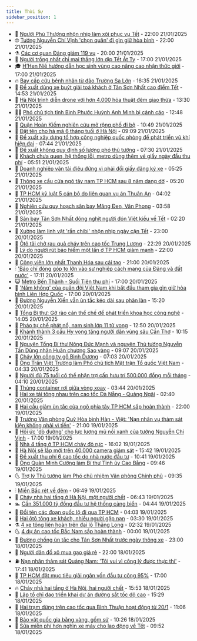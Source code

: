```yaml
---
title: Thời Sự
sidebar_position: 1
---
```


<!-- vnexpress-thoi-su:START -->
- 🦒 [Người Phú Thượng nhộn nhịp làm xôi phục vụ Tết](https://vnexpress.net/nguoi-phu-thuong-nhon-nhip-lam-xoi-phuc-vu-tet-4841522.html) - 22:00 21/01/2025
- 🤓 [Tướng Nguyễn Chí Vịnh &#39;chọn quân&#39; đi gìn giữ hòa bình](https://vnexpress.net/tuong-nguyen-chi-vinh-chon-quan-di-gin-giu-hoa-binh-4840098.html) - 22:00 21/01/2025
- ⚗️ [Các cơ quan Đảng giảm 119 vụ](https://vnexpress.net/cac-co-quan-dang-giam-119-vu-4841775.html) - 20:00 21/01/2025
- 🌊 [Người trồng nhất chi mai thắng lớn dịp Tết Ất Tỵ](https://vnexpress.net/nguoi-trong-nhat-chi-mai-thang-lon-dip-tet-at-ty-4841470.html) - 17:00 21/01/2025
- 🎓 [H’Hen Niê hướng dẫn học sinh vùng cao nâng cao nhận thức giới](https://vnexpress.net/h-hen-nie-huong-dan-hoc-sinh-vung-cao-nang-cao-nhan-thuc-gioi-4841718.html) - 17:00 21/01/2025
- 🔥 [Bay cấp cứu bệnh nhân từ đảo Trường Sa Lớn](https://vnexpress.net/bay-cap-cuu-benh-nhan-tu-dao-truong-sa-lon-4841770.html) - 16:35 21/01/2025
- 🦏 [Đề xuất dùng xe buýt giải toả khách ở Tân Sơn Nhất cao điểm Tết](https://vnexpress.net/de-xuat-dung-xe-buyt-giai-toa-khach-o-tan-son-nhat-cao-diem-tet-4841755.html) - 14:53 21/01/2025
- 👺 [Hà Nội trình diễn drone với hơn 4.000 hỏa thuật đêm giao thừa](https://vnexpress.net/ha-noi-trinh-dien-drone-voi-hon-4-000-hoa-thuat-dem-giao-thua-4841681.html) - 13:30 21/01/2025
- 🧑‍🏫 [Phó chủ tịch tỉnh Bình Phước Huỳnh Anh Minh bị cảnh cáo](https://vnexpress.net/pho-chu-tich-tinh-binh-phuoc-huynh-anh-minh-bi-canh-cao-4841733.html) - 12:48 21/01/2025
- 🚦 [Quận Hoàn Kiếm nghiên cứu mở rộng phố đi bộ](https://vnexpress.net/quan-hoan-kiem-nghien-cuu-mo-rong-pho-di-bo-4841633.html) - 10:49 21/01/2025
- 🎉 [Đặt tên cho hà mã 6 tháng tuổi ở Hà Nội](https://vnexpress.net/dat-ten-cho-ha-ma-6-thang-tuoi-o-ha-noi-4841632.html) - 09:09 21/01/2025
- 🦒 [Đề xuất xây dựng tổ hợp công nghiệp quốc phòng để phát triển vũ khí hiện đại](https://vnexpress.net/de-xuat-xay-dung-to-hop-cong-nghiep-quoc-phong-de-phat-trien-vu-khi-hien-dai-4841494.html) - 07:44 21/01/2025
- 🤗 [Đề xuất không quy định số lượng phó thủ tướng](https://vnexpress.net/de-xuat-khong-quy-dinh-so-luong-pho-thu-tuong-4841532.html) - 07:30 21/01/2025
- 💼 [Khách chưa quen, hệ thống lỗi, metro dùng thêm vé giấy ngày đầu thu phí](https://vnexpress.net/khach-chua-quen-he-thong-loi-metro-dung-them-ve-giay-ngay-dau-thu-phi-4841510.html) - 05:51 21/01/2025
- 🤩 [Doanh nghiệp vận tải điêu đứng vì phải đổi giấy đăng ký xe](https://vnexpress.net/doanh-nghiep-van-tai-dieu-dung-vi-phai-doi-giay-dang-ky-xe-4840965.html) - 05:25 21/01/2025
- 🤡 [Thông xe cầu cửa ngõ tây nam TP HCM sau 8 năm dang dở](https://vnexpress.net/thong-xe-cau-cua-ngo-tay-nam-tp-hcm-sau-8-nam-dang-do-4841530.html) - 05:20 21/01/2025
- 💯 [TP HCM kỷ luật 5 cán bộ do liên quan vụ án Thuận An](https://vnexpress.net/tp-hcm-ky-luat-5-can-bo-do-lien-quan-vu-an-thuan-an-4841474.html) - 04:02 21/01/2025
- 👺 [Nghiên cứu quy hoạch sân bay Măng Đen, Vân Phong](https://vnexpress.net/nghien-cuu-quy-hoach-san-bay-mang-den-van-phong-4841448.html) - 03:58 21/01/2025
- 🌮 [Sân bay Tân Sơn Nhất đông nghịt người đón Việt kiều về Tết](https://vnexpress.net/san-bay-tan-son-nhat-dong-nghit-nguoi-don-viet-kieu-ve-tet-4841350.html) - 02:20 21/01/2025
- 🥸 [Xưởng làm linh vật &#39;rắn chibi&#39; nhộn nhịp ngày cận Tết](https://vnexpress.net/xuong-lam-linh-vat-ran-chibi-nhon-nhip-ngay-can-tet-4841072.html) - 23:00 20/01/2025
- 🐻 [Ôtô tải chở rau quả cháy trên cao tốc Trung Lương](https://vnexpress.net/oto-tai-cho-rau-qua-chay-tren-cao-toc-trung-luong-4841334.html) - 22:29 20/01/2025
- 👀 [Lý do người rút bảo hiểm một lần ở TP HCM giảm mạnh](https://vnexpress.net/ly-do-nguoi-rut-bao-hiem-mot-lan-o-tp-hcm-giam-manh-4840572.html) - 22:00 20/01/2025
- 🤔 [Công viên lớn nhất Thanh Hóa sau cải tạo](https://vnexpress.net/cong-vien-lon-nhat-thanh-hoa-sau-cai-tao-4841006.html) - 21:00 20/01/2025
- 🕯 [&#39;Báo chí đóng góp to lớn vào sự nghiệp cách mạng của Đảng và đất nước&#39;](https://vnexpress.net/bao-chi-dong-gop-to-lon-vao-su-nghiep-cach-mang-cua-dang-va-dat-nuoc-4841304.html) - 17:11 20/01/2025
- 😺 [Metro Bến Thành - Suối Tiên thu phí](https://vnexpress.net/metro-ben-thanh-suoi-tien-thu-phi-4841104.html) - 17:00 20/01/2025
- 🦆 [&#39;Năm không&#39; của quân đội Việt Nam khi bắt đầu tham gia gìn giữ hòa bình Liên Hợp Quốc](https://vnexpress.net/nam-khong-cua-quan-doi-viet-nam-khi-bat-dau-tham-gia-gin-giu-hoa-binh-lien-hop-quoc-4839041.html) - 17:00 20/01/2025
- 🧰 [Đường Nguyễn Xiển vẫn ùn tắc kéo dài sau phân làn](https://vnexpress.net/duong-nguyen-xien-van-un-tac-keo-dai-sau-phan-lan-4841028.html) - 15:20 20/01/2025
- 🦍 [Tổng Bí thư: Gỡ rào cản thể chế để phát triển khoa học công nghệ](https://vnexpress.net/tong-bi-thu-go-rao-can-the-che-de-phat-trien-khoa-hoc-cong-nghe-4841275.html) - 14:05 20/01/2025
- 🧰 [Pháo tự chế phát nổ, nam sinh lớp 11 tử vong](https://vnexpress.net/phao-tu-che-phat-no-nam-sinh-lop-11-tu-vong-4841265.html) - 12:50 20/01/2025
- 💃 [Khánh thành 3 cầu Hy vọng tặng người dân vùng sâu Cần Thơ](https://vnexpress.net/khanh-thanh-3-cau-hy-vong-tang-nguoi-dan-vung-sau-can-tho-4841110.html) - 10:15 20/01/2025
- 🧰 [Nguyên Tổng Bí thư Nông Đức Mạnh và nguyên Thủ tướng Nguyễn Tấn Dũng nhận Huân chương Sao vàng](https://vnexpress.net/nguyen-tong-bi-thu-nong-duc-manh-va-nguyen-thu-tuong-nguyen-tan-dung-nhan-huan-chuong-sao-vang-4841147.html) - 09:07 20/01/2025
- 🚀 [Cháy lớn công ty gỗ Bình Dương](https://vnexpress.net/chay-lon-cong-ty-go-binh-duong-4841078.html) - 07:03 20/01/2025
- 🎊 [Ông Trần Việt Trường làm Phó chủ tịch Mặt trận Tổ quốc Việt Nam](https://vnexpress.net/ong-tran-viet-truong-lam-pho-chu-tich-mat-tran-to-quoc-viet-nam-4840984.html) - 04:33 20/01/2025
- 🤭 [Người đủ 75 tuổi có thể nhận trợ cấp hưu trí 500.000 đồng mỗi tháng](https://vnexpress.net/nguoi-du-75-tuoi-co-the-nhan-tro-cap-huu-tri-500-000-dong-moi-thang-4840996.html) - 04:10 20/01/2025
- 🤗 [Thùng container rơi giữa vòng xoay](https://vnexpress.net/thung-container-roi-giua-vong-xoay-4840986.html) - 03:44 20/01/2025
- 🌈 [Hai xe tải tông nhau trên cao tốc Đà Nẵng - Quảng Ngãi](https://vnexpress.net/hai-xe-tai-tong-nhau-tren-cao-toc-da-nang-quang-ngai-4840947.html) - 02:40 20/01/2025
- 🦣 [Hai cầu giảm ùn tắc cửa ngõ phía tây TP HCM sắp hoàn thành](https://vnexpress.net/hai-cau-giam-un-tac-cua-ngo-phia-tay-tp-hcm-sap-hoan-thanh-4840824.html) - 22:00 19/01/2025
- 🎡 [Trưởng Văn phòng Quỹ Hòa bình Hàn - Việt: &#39;Nạn nhân vụ thảm sát kiện không phải vì tiền&#39;](https://vnexpress.net/truong-van-phong-quy-hoa-binh-han-viet-nan-nhan-vu-tham-sat-kien-khong-phai-vi-tien-4840798.html) - 21:00 19/01/2025
- 🦏 [Hồi ức &#39;dò đường&#39; cho lực lượng mũ nồi xanh của tướng Nguyễn Chí Vịnh](https://vnexpress.net/hoi-uc-do-duong-cho-luc-luong-mu-noi-xanh-cua-tuong-nguyen-chi-vinh-vnepre-4837794.html) - 17:00 19/01/2025
- 🎊 [Nhà 4 tầng ở TP HCM cháy đỏ rực](https://vnexpress.net/nha-4-tang-o-tp-hcm-chay-do-ruc-4840862.html) - 16:02 19/01/2025
- 🫶 [Hà Nội sẽ lắp mới trên 40.000 camera giám sát](https://vnexpress.net/ha-noi-se-lap-moi-tren-40-000-camera-giam-sat-4840851.html) - 15:42 19/01/2025
- 🤔 [Đề xuất thu phí 6 cao tốc do nhà nước đầu tư](https://vnexpress.net/de-xuat-thu-phi-6-cao-toc-do-nha-nuoc-dau-tu-4840799.html) - 10:41 19/01/2025
- 🤠 [Ông Quản Minh Cường làm Bí thư Tỉnh ủy Cao Bằng](https://vnexpress.net/ong-quan-minh-cuong-lam-bi-thu-tinh-uy-cao-bang-4840800.html) - 09:46 19/01/2025
- 🌜 [Trợ lý Thủ tướng làm Phó chủ nhiệm Văn phòng Chính phủ](https://vnexpress.net/tro-ly-thu-tuong-lam-pho-chu-nhiem-van-phong-chinh-phu-4840797.html) - 09:35 19/01/2025
- 🕯 [Miền Bắc rét về đêm](https://vnexpress.net/mien-bac-ret-ve-dem-4840758.html) - 06:49 19/01/2025
- 🤔 [Cháy nhà hai tầng ở Hà Nội, một người chết](https://vnexpress.net/chay-nha-hai-tang-o-ha-noi-mot-nguoi-chet-4840757.html) - 06:43 19/01/2025
- 🏊 [Cần 351.000 tỷ đồng đầu tư hệ thống cảng biển](https://vnexpress.net/can-351-000-ty-dong-dau-tu-he-thong-cang-bien-4840718.html) - 04:44 19/01/2025
- 🌮 [Đổi tên các đoạn quốc lộ đi qua TP HCM](https://vnexpress.net/doi-ten-cac-doan-quoc-lo-di-qua-tp-hcm-4840701.html) - 04:03 19/01/2025
- 🫣 [Hai ôtô tông xe khách, nhiều người gặp nạn](https://vnexpress.net/hai-oto-tong-xe-khach-nhieu-nguoi-gap-nan-4840705.html) - 03:30 19/01/2025
- ⚗️ [4 xe tông liên hoàn trên đại lộ Thăng Long](https://vnexpress.net/4-xe-tong-lien-hoan-tren-dai-lo-thang-long-4840687.html) - 02:32 19/01/2025
- 🌜 [4 dự án cao tốc Bắc Nam sắp hoàn thành](https://vnexpress.net/4-du-an-cao-toc-bac-nam-sap-hoan-thanh-4840610.html) - 00:00 19/01/2025
- 🌁 [Đường chống ùn tắc cho Tân Sơn Nhất trước ngày thông xe](https://vnexpress.net/duong-chong-un-tac-cho-tan-son-nhat-truoc-ngay-thong-xe-4840596.html) - 23:00 18/01/2025
- 🐲 [Người dân đổ xô mua gạo giá rẻ](https://vnexpress.net/nguoi-dan-do-xo-mua-gao-gia-re-4840566.html) - 22:00 18/01/2025
- ⛽️ [Nạn nhân thảm sát Quảng Nam: &#39;Tôi vui vì công lý được thực thi&#39;](https://vnexpress.net/nan-nhan-tham-sat-quang-nam-toi-vui-vi-cong-ly-duoc-thuc-thi-4840599.html) - 17:41 18/01/2025
- 🗽 [TP HCM đặt mục tiêu giải ngân vốn đầu tư công 95%](https://vnexpress.net/tp-hcm-dat-muc-tieu-giai-ngan-von-dau-tu-cong-95-4840509.html) - 17:00 18/01/2025
- 🔥 [Cháy nhà hai tầng ở Hà Nội, hai người chết](https://vnexpress.net/chay-nha-hai-tang-o-ha-noi-hai-nguoi-chet-4840629.html) - 15:53 18/01/2025
- 💯 [Lập tổ chỉ đạo triển khai dự án đường sắt tốc độ cao](https://vnexpress.net/lap-to-chi-dao-trien-khai-du-an-duong-sat-toc-do-cao-4840623.html) - 15:29 18/01/2025
- 🦆 [Hai trạm dừng trên cao tốc qua Bình Thuận hoạt động từ 20/1](https://vnexpress.net/hai-tram-dung-tren-cao-toc-qua-binh-thuan-hoat-dong-tu-20-1-4840573.html) - 11:06 18/01/2025
- 🫣 [Bảo vật quốc gia bằng vàng, gốm sứ](https://vnexpress.net/bao-vat-quoc-gia-bang-vang-gom-su-4840555.html) - 10:26 18/01/2025
- 🤡 [Sửa miễn phí hơn nghìn xe máy cho lao động về Tết](https://vnexpress.net/sua-mien-phi-hon-nghin-xe-may-cho-lao-dong-ve-tet-4840511.html) - 09:52 18/01/2025<!-- vnexpress-thoi-su:END -->